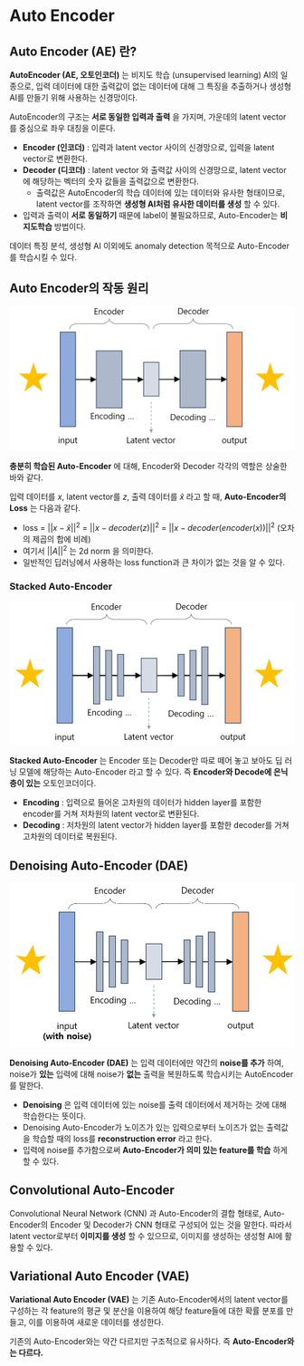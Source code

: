 # Auto Encoder

## Auto Encoder (AE) 란?
**AutoEncoder (AE, 오토인코더)** 는 비지도 학습 (unsupervised learning) AI의 일종으로, 입력 데이터에 대한 출력값이 없는 데이터에 대해 그 특징을 추출하거나 생성형 AI를 만들기 위해 사용하는 신경망이다.

AutoEncoder의 구조는 **서로 동일한 입력과 출력** 을 가지며, 가운데의 latent vector 를 중심으로 좌우 대칭을 이룬다.
* **Encoder (인코더)** : 입력과 latent vector 사이의 신경망으로, 입력을 latent vector로 변환한다.
* **Decoder (디코더)** : latent vector 와 출력값 사이의 신경망으로, latent vector 에 해당하는 벡터의 숫자 값들을 출력값으로 변환한다.
  * 출력값은 AutoEncoder의 학습 데이터에 있는 데이터와 유사한 형태이므로, latent vector를 조작하면 **생성형 AI처럼 유사한 데이터를 생성** 할 수 있다.
* 입력과 출력이 **서로 동일하기** 때문에 label이 불필요하므로, Auto-Encoder는 **비지도학습** 방법이다.

데이터 특징 분석, 생성형 AI 이외에도 anomaly detection 목적으로 Auto-Encoder를 학습시킬 수 있다.

## Auto Encoder의 작동 원리

![Auto Encoder의 구조](./images/AutoEncoder_0.PNG)

**충분히 학습된 Auto-Encoder** 에 대해, Encoder와 Decoder 각각의 역할은 상술한 바와 같다.

입력 데이터를 $x$, latent vector를 $z$, 출력 데이터를 $\hat {x}$ 라고 할 때, **Auto-Encoder의 Loss** 는 다음과 같다.
* loss = $||x - \hat{x}||^2$ = $||x - decoder(z)||^2$ = $||x - decoder(encoder(x))||^2$ (오차의 제곱의 합에 비례)
* 여기서 $||A||^2$ 는 2d norm 을 의미한다.
* 일반적인 딥러닝에서 사용하는 loss function과 큰 차이가 없는 것을 알 수 있다.

### Stacked Auto-Encoder

![Stacked Auto Encoder의 구조](./images/AutoEncoder_1.PNG)

**Stacked Auto-Encoder** 는 Encoder 또는 Decoder만 따로 떼어 놓고 보아도 딥 러닝 모델에 해당하는 Auto-Encoder 라고 할 수 있다. 즉 **Encoder와 Decode에 은닉층이 있는** 오토인코더이다.

* **Encoding** : 입력으로 들어온 고차원의 데이터가 hidden layer를 포함한 encoder를 거쳐 저차원의 latent vector로 변환된다.
* **Decoding** : 저차원의 latent vector가 hidden layer를 포함한 decoder를 거쳐 고차원의 데이터로 복원된다.

## Denoising Auto-Encoder (DAE)

![Denoising Auto Encoder의 구조](./images/AutoEncoder_2.PNG)

**Denoising Auto-Encoder (DAE)** 는 입력 데이터에만 약간의 **noise를 추가** 하여, noise가 **있는** 입력에 대해 noise가 **없는** 출력을 복원하도록 학습시키는 AutoEncoder를 말한다.
* **Denoising** 은 입력 데이터에 있는 noise를 출력 데이터에서 제거하는 것에 대해 학습한다는 뜻이다.
* Denoising Auto-Encoder가 노이즈가 있는 입력으로부터 노이즈가 없는 출력값을 학습할 때의 loss를 **reconstruction error** 라고 한다.
* 입력에 noise를 추가함으로써 **Auto-Encoder가 의미 있는 feature를 학습** 하게 할 수 있다.

## Convolutional Auto-Encoder
Convolutional Neural Network (CNN) 과 Auto-Encoder의 결합 형태로, Auto-Encoder의 Encoder 및 Decoder가 CNN 형태로 구성되어 있는 것을 말한다. 따라서 latent vector로부터 **이미지를 생성** 할 수 있으므로, 이미지를 생성하는 생성형 AI에 활용할 수 있다.

## Variational Auto Encoder (VAE)
**Variational Auto Encoder (VAE)** 는 기존 Auto-Encoder에서의 latent vector를 구성하는 각 feature의 평균 및 분산을 이용하여 해당 feature들에 대한 확률 분포를 만들고, 이를 이용하여 새로운 데이터를 생성한다.

기존의 Auto-Encoder와는 약간 다르지만 구조적으로 유사하다. 즉 **Auto-Encoder와는 다르다.**
